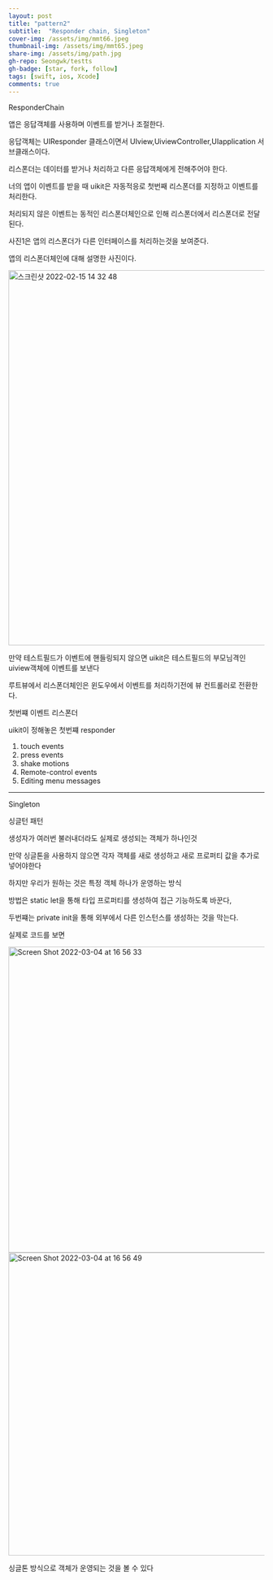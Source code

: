 ```yaml
---
layout: post
title: "pattern2" 
subtitle:  "Responder chain, Singleton"
cover-img: /assets/img/mmt66.jpeg
thumbnail-img: /assets/img/mmt65.jpeg
share-img: /assets/img/path.jpg
gh-repo: Seongwk/testts
gh-badge: [star, fork, follow]
tags: [swift, ios, Xcode]
comments: true
---
```


ResponderChain


앱은 응답객체를 사용하며 이벤트를  받거나 조절한다.

응답객체는 UIResponder 클래스이면서 
UIview,UiviewController,UIapplication 서브클래스이다.

리스폰더는 데이터를 받거나 처리하고 다른 응답객체에게 전해주어야 한다.

너의 앱이 이벤트를 받을 때 uikit은 자동적응로 첫번째 리스폰더를 지정하고 이벤트를 처리한다.

처리되지 않은 이벤트는 동적인 리스폰더체인으로 인해 리스폰더에서 리스폰더로 전달된다.

사진1은 앱의 리스폰더가 다른 인터페이스를 처리하는것을 보여준다.

앱의 리스폰더체인에 대해 설명한 사진이다.

<img width="738" alt="스크린샷 2022-02-15 14 32 48" src="https://user-images.githubusercontent.com/40172001/153999893-8a2b8448-9038-4543-a002-b27b4470d585.png">


만약 테스트필드가 이벤트에 핸들링되지 않으면 uikit은 테스트필드의 부모님격인 uiview객체에 이벤트를 보낸다

루트뷰에서 리스폰더체인은 윈도우에서 이벤트를 처리하기전에 뷰 컨트롤러로 전환한다.


첫번쨰 이벤트 리스폰더 

uikit이 정해놓은 첫번쨰 responder

1. touch events
2. press events
3. shake motions
4. Remote-control events
5. Editing menu messages



---------------------

Singleton

싱글턴 패턴

생성자가 여러번 불러내더라도 실제로 생성되는 객체가 하나인것

만약 싱글톤을 사용하지 않으면 각자 객체를 새로 생성하고 새로 프로퍼티 값을 추가로 넣어야한다

하지만 우리가 원하는 것은 특정 객체 하나가 운영하는 방식

방법은 static let을 통해 타입 프로퍼티를 생성하여 접근 기능하도록 바꾼다, 

두번쨰는 private init을 통해 외부에서 다른 인스턴스를 생성하는 것을 막는다.

실제로 코드를 보면

<img width="602" alt="Screen Shot 2022-03-04 at 16 56 33" src="https://user-images.githubusercontent.com/40172001/156723594-1e3a80a6-acfc-48eb-9739-673df9287c02.png">


<img width="596" alt="Screen Shot 2022-03-04 at 16 56 49" src="https://user-images.githubusercontent.com/40172001/156723610-462b4359-cbe5-4304-b376-652dec5465d6.png">

싱글톤 방식으로 객체가 운영되는 것을 볼 수 있다
